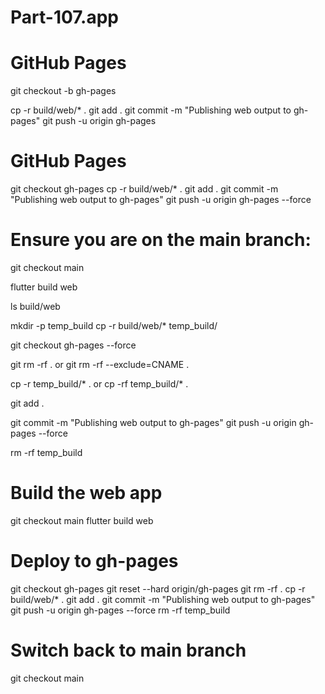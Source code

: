 # Part-107.app

# GitHub Pages
git checkout -b gh-pages

cp -r build/web/* .
git add .
git commit -m "Publishing web output to gh-pages"
git push -u origin gh-pages

# GitHub Pages
git checkout gh-pages
cp -r build/web/* .
git add .
git commit -m "Publishing web output to gh-pages"
git push -u origin gh-pages --force


# Ensure you are on the main branch:


git checkout main

flutter build web

ls build/web

mkdir -p temp_build
cp -r build/web/* temp_build/

git checkout gh-pages --force

git rm -rf .
    or
git rm -rf --exclude=CNAME .



cp -r temp_build/* .
    or
cp -rf temp_build/* .

git add .

git commit -m "Publishing web output to gh-pages"
git push -u origin gh-pages --force

rm -rf temp_build

# Build the web app
git checkout main
flutter build web

# Deploy to gh-pages
git checkout gh-pages
git reset --hard origin/gh-pages
git rm -rf .
cp -r build/web/* .
git add .
git commit -m "Publishing web output to gh-pages"
git push -u origin gh-pages --force
rm -rf temp_build

# Switch back to main branch
git checkout main
